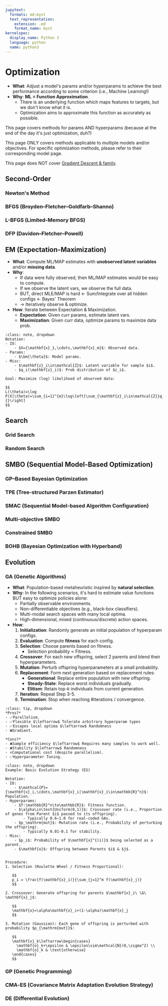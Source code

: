 ```yaml
---
jupytext:
  formats: md:myst
  text_representation:
    extension: .md
    format_name: myst
kernelspec:
  display_name: Python 3
  language: python
  name: python3
---
```

# Optimization
- **What**: Adjust a model's params and/or hyperparams to achieve the best performance according to some criterion (i.e., Machine Learning!)
- **Why**: **ML = Function Approximation**.
	- There is an underlying function which maps features to targets, but we don't know what it is.
	- Optimization aims to approximate this function as accurately as possible.

This page covers methods for params AND hyperparams (because at the end of the day it's just optimization, duh?)

This page ONLY covers methods applicable to multiple models and/or objectives. For specific optimization methods, please refer to their corresponding model page.

This page does NOT cover [Gradient Descent & family](../dl/optim.md).

## Second-Order
### Newton's Method
### BFGS (Broyden–Fletcher–Goldfarb–Shanno)
### L-BFGS (Limited-Memory BFGS)
### DFP (Davidon–Fletcher–Powell)


## EM (Expectation-Maximization)
- **What**: Compute ML/MAP estimates with **unobserved latent variables** and/or **missing data**.
- **Why**:
	- If data were fully observed, then ML/MAP estimates would be easy to compute.
	- If we observe the latent vars, we observe the full data.
	- BUT, direct MLE/MAP is hard $\leftarrow$ Sum/Integrate over all hidden configs $\leftarrow$ Bayes' Theorem
	- $\rightarrow$ Iteratively observe & optimize.
- **How**: Iterate between Expectation & Maximization.
	- **Expectation**: Given curr params, estimate latent vars.
	- **Maximization**: Given curr data, optimize params to maximize data prob.

```{admonition} Math
:class: note, dropdown
Notation:
- IO:
	- $X={\mathbf{x}_1,\cdots,\mathbf{x}_m}$: Observed data.
- Params:
	- $\bm{\theta}$: Model params.
- Misc:
	- $\mathbf{z}_i\in\mathcal{Z}$: Latent variable for sample $i$.
	- $q_i(\mathbf{z}_i)$: Prob distribution of $z_i$.

Goal: Maximize (log) likelihood of observed data:

$$
L(\theta)=\log P(X|\theta)=\sum_{i=1}^{m}\log\left[\sum_{\mathbf{z}_i\in\mathcal{Z}}q_i(\mathbf{z}_i)\frac{p(\mathbf{x}_i,\mathbf{z}_i|\bm{\theta})}{}\right]
$$
```

## Search
### Grid Search
### Random Search

## SMBO (Sequential Model-Based Optimization)
### GP–Based Bayesian Optimization
### TPE (Tree‑structured Parzen Estimator)
### SMAC (Sequential Model-based Algorithm Configuration)
### Multi‑objective SMBO
### Constrained SMBO
### BOHB (Bayesian Optimization with Hyperband)

## Evolution
### GA (Genetic Algorithms)
- **What**: Population-based metaheuristic inspired by **natural selection**.
- **Why**: In the following scenarios, it's hard to estimate value functions BUT easy to optimize policies alone:
	- Partially observable environments.
	- Non-differentiable objectives (e.g., black-box classifiers).
	- Multi-modal search spaces with many local optima.
	- High-dimensional, mixed (continuous/discrete) action spaces.
- **How**:
	1. **Initialization**: Randomly generate an initial population of hyperparam configs.
	2. **Evaluation**: Compute **fitness** for each config.
	3. **Selection**: Choose parents based on fitness.
		- Selection probability ∝ Fitness.
	4. **Crossover**: For each new offspring, select 2 parents and blend their hyperparameters.
	5. **Mutation**: Perturb offspring hyperparameters at a small probability.
	6. **Replacement**: Form next generation based on replacement rules:
		- **Generational**: Replace entire population with new offspring.
		- **Steady-State**: Replace worst individuals gradually.
		- **Elitism**: Retain top-$k$ individuals from current generation.
	7. **Iteration**: Repeat Step 3-5.
	8. **Termination**: Stop when reaching #iterations / convergence.

```{admonition} Q&A
:class: tip, dropdown
*Pros?*
- ✅Parallelism.
- ✅Flexible $\leftarrow$ Tolerate arbitrary hyperparam types
- ✅Escapes local optima $\leftarrow$ Randomness
- ❌Gradient.

*Cons?*
- ❌Sample efficiency $\leftarrow$ Requires many samples to work well.
- ❌Stability $\leftarrow$ Randomness
- ⬆️Computational cost (despite parallelism).
- ✅Hyperparameter Tuning.
```

```{admonition} Math
:class: note, dropdown
Example: Basic Evolution Strategy (ES)

Notation:
- IO:
	- $\mathcal{P}={\mathbf{x}_i,\cdots,\mathbf{x}_i|\mathbf{x}_i\in\mathbb{R}^n}$: Population.
- Hyperparams:
	- $f:\mathbb{R}^n\to\mathbb{R}$: Fitness function.
	- $\alpha\in\text{Uniform(0,1)}$: Crossover rate (i.e., Proportion of genes from Parent $i$ passed to its offspring).
		- Typically 0.6–1.0 for real-coded GAs.
	- $p_\mathrm{mut}$: Mutation rate (i.e., Probability of perturbing the offspring).
		- Typically 0.01-0.1 for stability.
- Misc:
	- $p_i$: Probability of $\mathbf{x}^{(i)}$ being selected as a parent.
	- $\mathbf{o}$: Offspring between Parents $i$ & $j$.


Procedure:
1. Selection (Roulette Wheel / Fitness Proportional):

   $$
   p_i = \frac{f(\mathbf{x}_i)}{\sum_{j=1}^m f(\mathbf{x}_j)}
   $$

2. Crossover: Generate offspring for parents $\mathbf{x}_i\ \&\ \mathbf{x}_j$:

   $$
   \mathbf{o}=\alpha\mathbf{x}_i+(1-\alpha)\mathbf{x}_j
   $$

3. Mutation (Gaussian): Each gene of offspring is perturbed with probability $p_{\mathrm{mut}}$:

   $$
   \mathbf{x}_k\leftarrow\begin{cases}
     \mathbf{o}_k+\epsilon & \epsilon\sim\mathcal{N}(0,\sigma^2) \\
     \mathbf{o}_k & \text{otherwise}
   \end{cases}
   $$
```

### GP (Genetic Programming)
### CMA‑ES (Covariance Matrix Adaptation Evolution Strategy)
### DE (Differential Evolution)